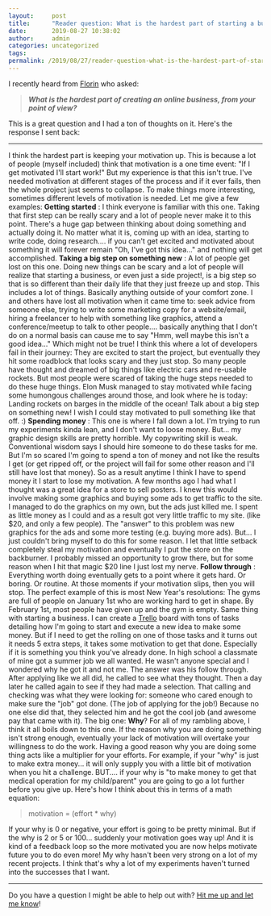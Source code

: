 ```yaml
---
layout:     post
title:      "Reader question: What is the hardest part of starting a business?"
date:       2019-08-27 10:38:02
author:     admin
categories: uncategorized
tags:  
permalink: /2019/08/27/reader-question-what-is-the-hardest-part-of-starting-a-business/
---
```

I recently heard from [Florin](http://florinmirosnicencu.ro/) who asked: 

> _**What is the hardest part of creating an online business, from your point of view?**_

This is a great question and I had a ton of thoughts on it. Here's the response I sent back: 

* * *

I think the hardest part is keeping your motivation up. This is because a lot of people (myself included) think that motivation is a one time event: "If I get motivated I'll start work!" But my experience is that this isn't true. I've needed motivation at different stages of the process and if it ever fails, then the whole project just seems to collapse. To make things more interesting, sometimes different levels of motivation is needed. Let me give a few examples: **Getting started** : I think everyone is familiar with this one. Taking that first step can be really scary and a lot of people never make it to this point. There's a huge gap between thinking about doing something and actually doing it. No matter what it is, coming up with an idea, starting to write code, doing research.... if you can't get excited and motivated about something it will forever remain "Oh, I've got this idea..." and nothing will get accomplished. **Taking a big step on something new** : A lot of people get lost on this one. Doing new things can be scary and a lot of people will realize that starting a business, or even just a side project!, is a big step so that is so different than their daily life that they just freeze up and stop. This includes a lot of things. Basically anything outside of your comfort zone. I and others have lost all motivation when it came time to: seek advice from someone else, trying to write some marketing copy for a website/email, hiring a freelancer to help with something like graphics, attend a conference/meetup to talk to other people.... basically anything that I don't do on a normal basis can cause me to say "Hmm, well maybe this isn't a good idea..." Which might not be true! I think this where a lot of developers fail in their journey: They are excited to start the project, but eventually they hit some roadblock that looks scary and they just stop. So many people have thought and dreamed of big things like electric cars and re-usable rockets. But most people were scared of taking the huge steps needed to do these huge things. Elon Musk managed to stay motivated while facing some humongous challenges around those, and look where he is today: Landing rockets on barges in the middle of the ocean! Talk about a big step on something new! I wish I could stay motivated to pull something like that off. :) **Spending money** : This one is where I fall down a lot. I'm trying to run my experiments kinda lean, and I don't want to loose money. But... my graphic design skills are pretty horrible. My copywriting skill is weak. Conventional wisdom says I should hire someone to do these tasks for me. But I'm so scared I'm going to spend a ton of money and not like the results I get (or get ripped off, or the project will fail for some other reason and I'll still have lost that money). So as a result anytime I think I have to spend money it I start to lose my motivation. A few months ago I had what I thought was a great idea for a store to sell posters. I knew this would involve making some graphics and buying some ads to get traffic to the site. I managed to do the graphics on my own, but the ads just killed me. I spent as little money as I could and as a result got very little traffic to my site. (like $20, and only a few people). The "answer" to this problem was new graphics for the ads and some more testing (e.g. buying more ads). But... I just couldn't bring myself to do this for some reason. I let that little setback completely steal my motivation and eventually I put the store on the backburner. I probably missed an opportunity to grow there, but for some reason when I hit that magic $20 line I just lost my nerve. **Follow through** : Everything worth doing eventually gets to a point where it gets hard. Or boring. Or routine. At those moments if your motivation slips, then you will stop. The perfect example of this is most New Year's resolutions: The gyms are full of people on January 1st who are working hard to get in shape. By February 1st, most people have given up and the gym is empty. Same thing with starting a business. I can create a [Trello](https://trello.com) board with tons of tasks detailing how I'm going to start and execute a new idea to make some money. But if I need to get the rolling on one of those tasks and it turns out it needs 5 extra steps, it takes some motivation to get that done. Especially if it is something you think you've already done. In high school a classmate of mine got a summer job we all wanted. He wasn't anyone special and I wondered why he got it and not me. The answer was his follow through. After applying like we all did, he called to see what they thought. Then a day later he called again to see if they had made a selection. That calling and checking was what they were looking for: someone who cared enough to make sure the "job" got done. (The job of applying for the job!) Because no one else did that, they selected him and he got the cool job (and awesome pay that came with it). The big one: **Why**? For all of my rambling above, I think it all boils down to this one. If the reason why you are doing something isn't strong enough, eventually your lack of motivation will overtake your willingness to do the work. Having a good reason why you are doing some thing acts like a multiplier for your efforts. For example, if your "why" is just to make extra money... it will only supply you with a little bit of motivation when you hit a challenge. BUT.... if your why is "to make money to get that medical operation for my child/parent" you are going to go a lot further before you give up. Here's how I think about this in terms of a math equation: 

> motivation = (effort * why) 

If your why is 0 or negative, your effort is going to be pretty minimal. But if the why is 2 or 5 or 100... suddenly your motivation goes way up! And it is kind of a feedback loop so the more motivated you are now helps motivate future you to do even more! My why hasn't been very strong on a lot of my recent projects. I think that's why a lot of my experiments haven't turned into the successes that I want. 

* * *

Do you have a question I might be able to help out with? [Hit me up and let me know](mailto:nick@ironboundsoftware.com)!
